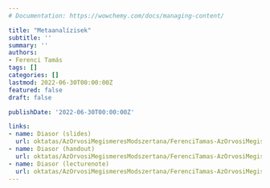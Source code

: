 ```yaml
---
# Documentation: https://wowchemy.com/docs/managing-content/

title: "Metaanalízisek"
subtitle: ''
summary: ''
authors:
- Ferenci Tamás
tags: []
categories: []
lastmod: 2022-06-30T00:00:00Z
featured: false
draft: false

publishDate: '2022-06-30T00:00:00Z'

links:
- name: Diasor (slides)
  url: oktatas/AzOrvosiMegismeresModszertana/FerenciTamas-AzOrvosiMegismeresModszertana-Metaanalizisek-slides.pdf
- name: Diasor (handout)
  url: oktatas/AzOrvosiMegismeresModszertana/FerenciTamas-AzOrvosiMegismeresModszertana-Metaanalizisek-handout.pdf
- name: Diasor (lecturenote)
  url: oktatas/AzOrvosiMegismeresModszertana/FerenciTamas-AzOrvosiMegismeresModszertana-Metaanalizisek-lecturenote.pdf
---
```


